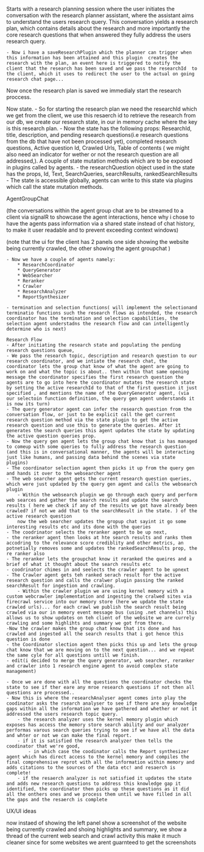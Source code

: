 Starts with a research planning session where the user initiates the conversation with the research planner assistant, where the assistant aims to understand the users research query.
This conversation yields a research plan, which contains details about the research and more importantly the core research questions that when answered they fully address the users research query.

    - Now i have a saveResearchPlugin which the planner can trigger when this information has been attained and this plugin  creates the research with the plan, an event here is triggered to notify the client that the research has been saved and we pass the researchId  to the client, which it uses to redirect the user to the actual on going research chat page...

Now once the research plan is saved we immedialy start the research proccess.

Now state. - So for starting the research plan we need the researchId which we get from the client, we use this resaerch id to retrieve the research from our db, we create our research state, in our in memory cache where the key is this research plan. - Now the state has the following props: ResearchId, title, description, and pending research questions(i.e research questions from the db that have not been processed yet), completed research questions, Active question Id, Crawled Urls, Table of contents ( we might also need an indicator for wether or not the research question are all addressed,). A couple of state mutation methods which are to be exposed in plugins called by agents. - the researchQuestion object used in the state has the props, Id, Text, SearchQueries, searchResults, rankedSearchResults - The state is accessible globally, agents can write to this state via plugins which call the state mutation methods.

AgentGroupChat

(the conversations within the agent group chat are to be streamed to a client via signalR to showcase the agent interactions, hence why i chose to have the agents pass information via a shared state instead of chat history, to make it user readable and to prevent exceeding context windows)

(note that the ui for the client has 2 panels one side showing the website being currently crawled, the other showing the agent groupchat )

    - Now we have a couple of agents namely:
        * ResearchCoordinator
        * QueryGenerator
        * WebSearcher
        * Reranker
        * Crawler
        * ResearchAnalyzer
        * ReportSynthesizer

    - termination and selection functions( will implement the selectionand terminatio functions such the research flows as intended, the research coordinator has the termination and selection capabilities, the selection agent understadns the research flow and can intelligently determine who is next)

    Research Flow
    - After initiating the research state and populating the pending research questions queue,
    - We pass the research topic, description and research question to our research coordinator, and we intiate the research chat, the coordinator lets the group chat know of what the agent are going to work on and what the topic is about.. then within that same opening message the coordinator specifies the first research question the agents are to go into here the coordinator mutates the research state by setting the active researchId to that of the first question it just specified , and mentions the name of the QueryGenerator agent, (via our selectoin function definition, the query gen agent understands it is now its turn)
    - The query generator agent can infer the research question from the conversation flow, or just to be explicit call the get current research question method via the state plugin to get the active research question and use this to generate the queries. After it generates the search queries this agent updates the state by updating the active question queries prop.
    - Now the query gen agent lets the group chat know that is has managed to comeup with some queries to fully address the research question (and this is in conversational manner, the agents will be interacting just like humans, and passing data behind the scenes via state plugins)
    - The coordinator selection agent then picks it up from the query gen and hands it over to the websearcher agent
    - The web searcher agent gets the current research question queries, which were just updated by the query gen agent and calls the websearch plugin
        - Within the websearch plugin we go through each query and perform web searces and gather the search results and update the search results ( here we check if any of the results we got have already been crawled? if not we add that to the searchResult in the state. ) of the active research question
        now the web searcher updates the gropup chat sayint it go some interesting results etc and its done with the queries
    - The coodrinator selects the reranker agent to be up next,
    - the reranker agent then looks at hte search results and ranks them accodring to the relevance score crediblity and other metrics, an potnetially removes some and updates the rankedSearchResults prop, the  re ranker also
    - The reranker lets the groupchat know it reranked the queires and a brief of what it thought about the search results etc
    - coodrinator chimes in and seelects the crawler agent to be upnext
    - The Crawler agent gets teh ranked serach result for the active research question and calls the cralwer plugin passing the ranked searchResult for ingestion and crawling.
        - Within the crawler plugin we are using kernel memory with a custom webcrawler implementation and ingesting the cralwed sites via firecrawl service into our memory store (here we update the state crawled urls)... for each crawl we publish the search result being crawled via our in memory event message bus (using .net channels) this allows us to show updates on teh client of the website we are currely crawling and some highlihts and summary we got from there.
    -Now the crawler makes the group chat know that its done and has crawled and ingested all the search results that i got hence this question is done
    - the Coordinator slection agent then picks this up and lets the group chat know that we are moving on to the next question... and we repeat the same cyle for all questions untill we finish.
    - edit(i decided to merge the query generator, web searcher, reranker and crawler into 1 research engine agent to avoid complex state management)

    - Once we are done with all the questions the coordinator checks the state to see if ther eare any mroe research questions if not then all questions are processed..
    - Now this is where the researchAnalyser agent comes into play the coodinator asks the rsearch analyser to see if there are any knowledge gaps within all the information we have gathered and whether or not it addressed the users research topic query.
        - the research analyzer uses the kernel memory plugin which exposes has access the memory store search ability and our analyzer performas varous search queries trying to see if we have all the data and whter or not we can make the final report.
        - if it is satisfied the research analyzer then tells the coodinator that we're good,
            - in which case the coodinator calls the Report synthesizer agent which has direct access to the kernel memory and compiles the final comprehensive reprot with all the information within memory and adds citations to the sources of the data etc! and resaerch is complete!
        - if the resaerch analyzer is not satisfied it updates the state and adds new research questions to address this knowledge gap it identified, the coordinator then picks up these questions as it did all the onthers ones and we process them until we have filled in all the gaps and the resaerch is complete

UX/UI ideas

now instaed of showing the left panel show a screenshot of the website being currently crawled and shoing highlights and summary, we show a thread of the current web search and crawl activity this make it much cleaner since for some websites we arent guarnteed to get the screenshots
